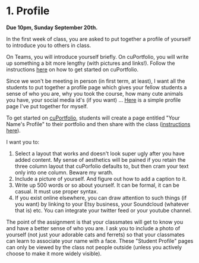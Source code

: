 # 1. Profile

**Due 10pm, Sunday September 20th.**

In the first week of class, you are asked to put together a profile of yourself to introduce you to others in class.

On Teams, you will introduce yourself briefly. On cuPortfolio, you will write up something a bit more lengthy (with pictures and links!). Follow the instructions [here](broken-reference) on how to get started on cuPortfolio.&#x20;

Since we won't be meeting in person (in first term, at least), I want all the students to put together a profile page which gives your fellow students a sense of who you are, why you took the course, how many cute animals you have, your social media id's (if you want) ... [Here](https://cuportfolio.carleton.ca/view/view.php?t=R0JhOVq2vQu3xfWjiceY) is a simple profile page I've put together for myself.&#x20;

To get started on [cuPortfolio](broken-reference), students will create a page entitled "Your Name's Profile" to their portfolio and then share with the class ([instructions here](broken-reference)).

I want you to:

1. Select a layout that works and doesn't look super ugly after you have added content. My sense of aesthetics will be pained if you retain the three column layout that cuPorfolio defaults to, but then cram your text only into one column. Beware my wrath.
2. Include a picture of yourself. And figure out how to add a caption to it.&#x20;
3. Write up 500 words or so about yourself. It can be formal, it can be casual. It must use proper syntax.&#x20;
4. If you exist online elsewhere, you can draw attention to such things (if you want) by linking to your Etsy business, your Soundcloud (whatever that is) etc. You can integrate your twitter feed or your youtube channel.

The point of the assignment is that your classmates will get to know you and have a better sense of who you are. I ask you to include a photo of yourself (not just your adorable cats and ferrets) so that your classmates can learn to associate your name with a face. These "Student Profile" pages can only be viewed by the class not people outside (unless you actively choose to make it more widely visible).

